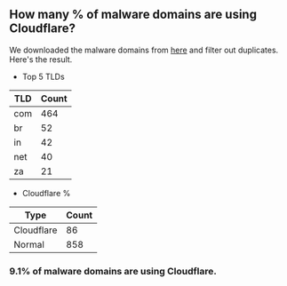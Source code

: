 ## How many % of malware domains are using Cloudflare?


We downloaded the malware domains from [here](https://urlhaus.abuse.ch) and filter out duplicates.
Here's the result.


[//]: # (start replacement)


- Top 5 TLDs

| TLD | Count |
| --- | --- |
| com | 464 |
| br | 52 |
| in | 42 |
| net | 40 |
| za | 21 |


- Cloudflare %

| Type | Count |
| --- | --- |
| Cloudflare | 86 |
| Normal | 858 |


### 9.1% of malware domains are using Cloudflare.